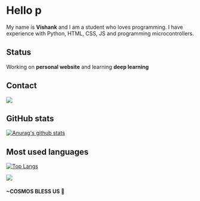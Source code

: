 # Hello p

My name is **Vishank** and I am a student who loves programming. I have experience with Python, HTML, CSS, JS and programming microcontrollers.<br>

## Status
Working on **personal website** and learning **deep learning** 

## Contact
[<img src="https://img.icons8.com/bubbles/50/000000/discord-logo.png"/>](https://discord.com/users/738448733615685652)


## GitHub stats
[![Anurag's github stats](https://github-readme-stats.vercel.app/api?username=VishankSingh&count_private=true&show_icons=true&theme=radical)](https://github.com/anuraghazra/github-readme-stats)

## Most used languages
[![Top Langs](https://github-readme-stats.vercel.app/api/top-langs/?username=VishankSingh&hide=,&langs_count=8&theme=radical)](https://github.com/anuraghazra/github-readme-stats)

![](https://komarev.com/ghpvc/?username=VishankSingh&color=blue&style=flat)

#### ~COSMOS BLESS US 🖖
